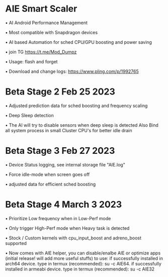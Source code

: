 # AIE Smart Scaler

• AI Android Performance Management 

• Most compatible with Snapdragon devices

• AI based Automation for sched CPU/GPU boosting and power saving

• join TG https://t.me/Mod_Dumpz

• Usage: flash and forget 

• Download and change logs:
  https://www.pling.com/p/1992765

# Beta Stage 2 Feb 25 2023

• Adjusted prediction data for sched boosting and frequency scaling

• Deep Sleep detection

• The AI will try to disable sensors when deep sleep is detected
  Also Bind all system process in small Cluster CPU's
  for better idle drain

# Beta Stage 3 Feb 27 2023

• Device Status logging, see internal storage file "AIE.log"

• Force idle-mode when screen goes off

• adjusted data for efficient sched boosting

# Beta Stage 4 March 3 2023

• Prioritize Low frequency when in Low-Perf mode

• Only trigger High-Perf mode when Heavy task is detected

• Stock / Custom kernels with cpu_input_boost and adreno_boost
  supported

• Now comes with AIE helper,
  you can disable/enalbe AIE or optimize apps
  (initial release! will add more useful stuffs)
  to use:
  if successfully installed in arch64 device.
  type in termux (recommended):
  su -c AIE64.
  if successfully installed in armeabi device.
  type in termux (recommended):
  su -c AIE32





